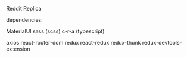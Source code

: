 Reddit Replica

dependencies:

MaterialUI
sass (scss)
c-r-a (typescript)

axios react-router-dom redux react-redux redux-thunk redux-devtools-extension
